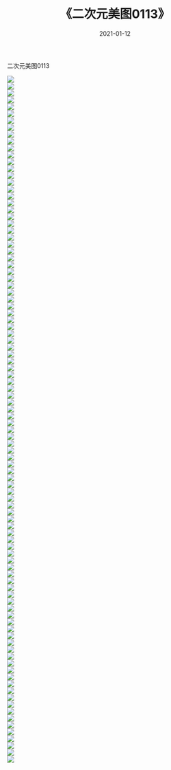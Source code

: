 ﻿---
layout: post
title:  《二次元美图0113》
date:   2021-01-12
img: http://imgx.orgx.ga/二次元/2021/二次元美图0113/000.jpg
categories: [美女, 清纯, 唯美]
---

二次元美图0113

 ![](http://imgx.orgx.ga/二次元/2021/二次元美图0113/001.jpg) <br>![](http://imgx.orgx.ga/二次元/2021/二次元美图0113/002.jpg) <br>![](http://imgx.orgx.ga/二次元/2021/二次元美图0113/003.jpg) <br>![](http://imgx.orgx.ga/二次元/2021/二次元美图0113/004.jpg) <br>![](http://imgx.orgx.ga/二次元/2021/二次元美图0113/005.jpg) <br>![](http://imgx.orgx.ga/二次元/2021/二次元美图0113/006.jpg) <br>![](http://imgx.orgx.ga/二次元/2021/二次元美图0113/007.jpg) <br>![](http://imgx.orgx.ga/二次元/2021/二次元美图0113/008.jpg) <br>![](http://imgx.orgx.ga/二次元/2021/二次元美图0113/009.jpg) <br>![](http://imgx.orgx.ga/二次元/2021/二次元美图0113/010.jpg) <br>![](http://imgx.orgx.ga/二次元/2021/二次元美图0113/011.jpg) <br>![](http://imgx.orgx.ga/二次元/2021/二次元美图0113/012.jpg) <br>![](http://imgx.orgx.ga/二次元/2021/二次元美图0113/013.jpg) <br>![](http://imgx.orgx.ga/二次元/2021/二次元美图0113/014.jpg) <br>![](http://imgx.orgx.ga/二次元/2021/二次元美图0113/015.jpg) <br>![](http://imgx.orgx.ga/二次元/2021/二次元美图0113/016.jpg) <br>![](http://imgx.orgx.ga/二次元/2021/二次元美图0113/017.jpg) <br>![](http://imgx.orgx.ga/二次元/2021/二次元美图0113/018.jpg) <br>![](http://imgx.orgx.ga/二次元/2021/二次元美图0113/019.jpg) <br>![](http://imgx.orgx.ga/二次元/2021/二次元美图0113/020.jpg) <br>![](http://imgx.orgx.ga/二次元/2021/二次元美图0113/021.jpg) <br>![](http://imgx.orgx.ga/二次元/2021/二次元美图0113/022.jpg) <br>![](http://imgx.orgx.ga/二次元/2021/二次元美图0113/023.jpg) <br>![](http://imgx.orgx.ga/二次元/2021/二次元美图0113/024.jpg) <br>![](http://imgx.orgx.ga/二次元/2021/二次元美图0113/025.jpg) <br>![](http://imgx.orgx.ga/二次元/2021/二次元美图0113/026.jpg) <br>![](http://imgx.orgx.ga/二次元/2021/二次元美图0113/027.jpg) <br>![](http://imgx.orgx.ga/二次元/2021/二次元美图0113/028.jpg) <br>![](http://imgx.orgx.ga/二次元/2021/二次元美图0113/029.jpg) <br>![](http://imgx.orgx.ga/二次元/2021/二次元美图0113/030.jpg) <br>![](http://imgx.orgx.ga/二次元/2021/二次元美图0113/031.jpg) <br>![](http://imgx.orgx.ga/二次元/2021/二次元美图0113/032.jpg) <br>![](http://imgx.orgx.ga/二次元/2021/二次元美图0113/033.jpg) <br>![](http://imgx.orgx.ga/二次元/2021/二次元美图0113/034.jpg) <br>![](http://imgx.orgx.ga/二次元/2021/二次元美图0113/035.jpg) <br>![](http://imgx.orgx.ga/二次元/2021/二次元美图0113/036.jpg) <br>![](http://imgx.orgx.ga/二次元/2021/二次元美图0113/037.jpg) <br>![](http://imgx.orgx.ga/二次元/2021/二次元美图0113/038.jpg) <br>![](http://imgx.orgx.ga/二次元/2021/二次元美图0113/039.jpg) <br>![](http://imgx.orgx.ga/二次元/2021/二次元美图0113/040.jpg) <br>![](http://imgx.orgx.ga/二次元/2021/二次元美图0113/041.jpg) <br>![](http://imgx.orgx.ga/二次元/2021/二次元美图0113/042.jpg) <br>![](http://imgx.orgx.ga/二次元/2021/二次元美图0113/043.jpg) <br>![](http://imgx.orgx.ga/二次元/2021/二次元美图0113/044.jpg) <br>![](http://imgx.orgx.ga/二次元/2021/二次元美图0113/045.jpg) <br>![](http://imgx.orgx.ga/二次元/2021/二次元美图0113/046.jpg) <br>![](http://imgx.orgx.ga/二次元/2021/二次元美图0113/047.jpg) <br>![](http://imgx.orgx.ga/二次元/2021/二次元美图0113/048.jpg) <br>![](http://imgx.orgx.ga/二次元/2021/二次元美图0113/049.jpg) <br>![](http://imgx.orgx.ga/二次元/2021/二次元美图0113/050.jpg) <br>![](http://imgx.orgx.ga/二次元/2021/二次元美图0113/051.jpg) <br>![](http://imgx.orgx.ga/二次元/2021/二次元美图0113/052.jpg) <br>![](http://imgx.orgx.ga/二次元/2021/二次元美图0113/053.jpg) <br>![](http://imgx.orgx.ga/二次元/2021/二次元美图0113/054.jpg) <br>![](http://imgx.orgx.ga/二次元/2021/二次元美图0113/055.jpg) <br>![](http://imgx.orgx.ga/二次元/2021/二次元美图0113/056.jpg) <br>![](http://imgx.orgx.ga/二次元/2021/二次元美图0113/057.jpg) <br>![](http://imgx.orgx.ga/二次元/2021/二次元美图0113/058.jpg) <br>![](http://imgx.orgx.ga/二次元/2021/二次元美图0113/059.jpg) <br>![](http://imgx.orgx.ga/二次元/2021/二次元美图0113/060.jpg) <br>![](http://imgx.orgx.ga/二次元/2021/二次元美图0113/061.jpg) <br>![](http://imgx.orgx.ga/二次元/2021/二次元美图0113/062.jpg) <br>![](http://imgx.orgx.ga/二次元/2021/二次元美图0113/063.jpg) <br>![](http://imgx.orgx.ga/二次元/2021/二次元美图0113/064.jpg) <br>![](http://imgx.orgx.ga/二次元/2021/二次元美图0113/065.jpg) <br>![](http://imgx.orgx.ga/二次元/2021/二次元美图0113/066.jpg) <br>![](http://imgx.orgx.ga/二次元/2021/二次元美图0113/067.jpg) <br>![](http://imgx.orgx.ga/二次元/2021/二次元美图0113/068.jpg) <br>![](http://imgx.orgx.ga/二次元/2021/二次元美图0113/069.jpg) <br>![](http://imgx.orgx.ga/二次元/2021/二次元美图0113/070.jpg) <br>![](http://imgx.orgx.ga/二次元/2021/二次元美图0113/071.jpg) <br>![](http://imgx.orgx.ga/二次元/2021/二次元美图0113/072.jpg) <br>![](http://imgx.orgx.ga/二次元/2021/二次元美图0113/073.jpg) <br>![](http://imgx.orgx.ga/二次元/2021/二次元美图0113/074.jpg) <br>![](http://imgx.orgx.ga/二次元/2021/二次元美图0113/075.jpg) <br>![](http://imgx.orgx.ga/二次元/2021/二次元美图0113/076.jpg) <br>![](http://imgx.orgx.ga/二次元/2021/二次元美图0113/077.jpg) <br>![](http://imgx.orgx.ga/二次元/2021/二次元美图0113/078.jpg) <br>![](http://imgx.orgx.ga/二次元/2021/二次元美图0113/079.jpg) <br>![](http://imgx.orgx.ga/二次元/2021/二次元美图0113/080.jpg) <br>![](http://imgx.orgx.ga/二次元/2021/二次元美图0113/081.jpg) <br>![](http://imgx.orgx.ga/二次元/2021/二次元美图0113/082.jpg) <br>![](http://imgx.orgx.ga/二次元/2021/二次元美图0113/083.jpg) <br>![](http://imgx.orgx.ga/二次元/2021/二次元美图0113/084.jpg) <br>![](http://imgx.orgx.ga/二次元/2021/二次元美图0113/085.jpg) <br>![](http://imgx.orgx.ga/二次元/2021/二次元美图0113/086.jpg) <br>![](http://imgx.orgx.ga/二次元/2021/二次元美图0113/087.jpg) <br>![](http://imgx.orgx.ga/二次元/2021/二次元美图0113/088.jpg) <br>![](http://imgx.orgx.ga/二次元/2021/二次元美图0113/089.jpg) <br>![](http://imgx.orgx.ga/二次元/2021/二次元美图0113/090.jpg) <br>![](http://imgx.orgx.ga/二次元/2021/二次元美图0113/091.jpg) <br>![](http://imgx.orgx.ga/二次元/2021/二次元美图0113/092.jpg) <br>![](http://imgx.orgx.ga/二次元/2021/二次元美图0113/093.jpg) <br>![](http://imgx.orgx.ga/二次元/2021/二次元美图0113/094.jpg) <br>![](http://imgx.orgx.ga/二次元/2021/二次元美图0113/095.jpg) <br>![](http://imgx.orgx.ga/二次元/2021/二次元美图0113/096.jpg) <br>![](http://imgx.orgx.ga/二次元/2021/二次元美图0113/097.jpg) <br>![](http://imgx.orgx.ga/二次元/2021/二次元美图0113/098.jpg) <br>![](http://imgx.orgx.ga/二次元/2021/二次元美图0113/099.jpg) <br>![](http://imgx.orgx.ga/二次元/2021/二次元美图0113/100.jpg) <br>